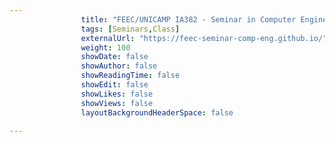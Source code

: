 ---
                title: "FEEC/UNICAMP IA382 - Seminar in Computer Engineering"
                tags: [Seminars,Class]
                externalUrl: "https://feec-seminar-comp-eng.github.io/"
                weight: 100
                showDate: false
                showAuthor: false
                showReadingTime: false
                showEdit: false
                showLikes: false
                showViews: false
                layoutBackgroundHeaderSpace: false
                ---
